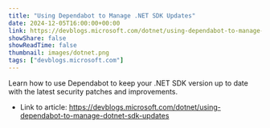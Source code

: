 ```yaml
---
title: "Using Dependabot to Manage .NET SDK Updates"
date: 2024-12-05T16:00:00+00:00
link: https://devblogs.microsoft.com/dotnet/using-dependabot-to-manage-dotnet-sdk-updates
showShare: false
showReadTime: false
thumbnail: images/dotnet.png
tags: ["devblogs.microsoft.com"]
---
```

Learn how to use Dependabot to keep your .NET SDK version up to date with the latest security patches and improvements.

- Link to article: https://devblogs.microsoft.com/dotnet/using-dependabot-to-manage-dotnet-sdk-updates